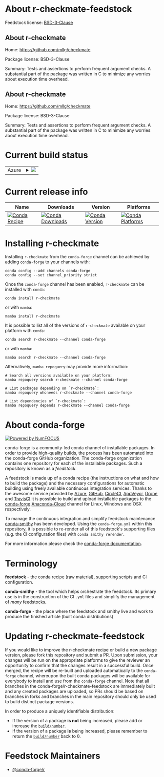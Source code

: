 About r-checkmate-feedstock
===========================

Feedstock license: [BSD-3-Clause](https://github.com/conda-forge/r-checkmate-feedstock/blob/main/LICENSE.txt)


About r-checkmate
-----------------

Home: https://github.com/mllg/checkmate

Package license: BSD-3-Clause

Summary: Tests and assertions to perform frequent argument checks. A substantial part of the package was written in C to minimize any worries about execution time overhead.

About r-checkmate
-----------------

Home: https://github.com/mllg/checkmate

Package license: BSD-3-Clause

Summary: Tests and assertions to perform frequent argument checks. A substantial part of the package was written in C to minimize any worries about execution time overhead.

Current build status
====================


<table>
    
  <tr>
    <td>Azure</td>
    <td>
      <details>
        <summary>
          <a href="https://dev.azure.com/conda-forge/feedstock-builds/_build/latest?definitionId=1028&branchName=main">
            <img src="https://dev.azure.com/conda-forge/feedstock-builds/_apis/build/status/r-checkmate-feedstock?branchName=main">
          </a>
        </summary>
        <table>
          <thead><tr><th>Variant</th><th>Status</th></tr></thead>
          <tbody><tr>
              <td>linux_64_r_base4.2</td>
              <td>
                <a href="https://dev.azure.com/conda-forge/feedstock-builds/_build/latest?definitionId=1028&branchName=main">
                  <img src="https://dev.azure.com/conda-forge/feedstock-builds/_apis/build/status/r-checkmate-feedstock?branchName=main&jobName=linux&configuration=linux%20linux_64_r_base4.2" alt="variant">
                </a>
              </td>
            </tr><tr>
              <td>linux_64_r_base4.3</td>
              <td>
                <a href="https://dev.azure.com/conda-forge/feedstock-builds/_build/latest?definitionId=1028&branchName=main">
                  <img src="https://dev.azure.com/conda-forge/feedstock-builds/_apis/build/status/r-checkmate-feedstock?branchName=main&jobName=linux&configuration=linux%20linux_64_r_base4.3" alt="variant">
                </a>
              </td>
            </tr><tr>
              <td>linux_aarch64_r_base4.2</td>
              <td>
                <a href="https://dev.azure.com/conda-forge/feedstock-builds/_build/latest?definitionId=1028&branchName=main">
                  <img src="https://dev.azure.com/conda-forge/feedstock-builds/_apis/build/status/r-checkmate-feedstock?branchName=main&jobName=linux&configuration=linux%20linux_aarch64_r_base4.2" alt="variant">
                </a>
              </td>
            </tr><tr>
              <td>linux_aarch64_r_base4.3</td>
              <td>
                <a href="https://dev.azure.com/conda-forge/feedstock-builds/_build/latest?definitionId=1028&branchName=main">
                  <img src="https://dev.azure.com/conda-forge/feedstock-builds/_apis/build/status/r-checkmate-feedstock?branchName=main&jobName=linux&configuration=linux%20linux_aarch64_r_base4.3" alt="variant">
                </a>
              </td>
            </tr><tr>
              <td>linux_ppc64le_r_base4.2</td>
              <td>
                <a href="https://dev.azure.com/conda-forge/feedstock-builds/_build/latest?definitionId=1028&branchName=main">
                  <img src="https://dev.azure.com/conda-forge/feedstock-builds/_apis/build/status/r-checkmate-feedstock?branchName=main&jobName=linux&configuration=linux%20linux_ppc64le_r_base4.2" alt="variant">
                </a>
              </td>
            </tr><tr>
              <td>linux_ppc64le_r_base4.3</td>
              <td>
                <a href="https://dev.azure.com/conda-forge/feedstock-builds/_build/latest?definitionId=1028&branchName=main">
                  <img src="https://dev.azure.com/conda-forge/feedstock-builds/_apis/build/status/r-checkmate-feedstock?branchName=main&jobName=linux&configuration=linux%20linux_ppc64le_r_base4.3" alt="variant">
                </a>
              </td>
            </tr><tr>
              <td>osx_64_r_base4.2</td>
              <td>
                <a href="https://dev.azure.com/conda-forge/feedstock-builds/_build/latest?definitionId=1028&branchName=main">
                  <img src="https://dev.azure.com/conda-forge/feedstock-builds/_apis/build/status/r-checkmate-feedstock?branchName=main&jobName=osx&configuration=osx%20osx_64_r_base4.2" alt="variant">
                </a>
              </td>
            </tr><tr>
              <td>osx_64_r_base4.3</td>
              <td>
                <a href="https://dev.azure.com/conda-forge/feedstock-builds/_build/latest?definitionId=1028&branchName=main">
                  <img src="https://dev.azure.com/conda-forge/feedstock-builds/_apis/build/status/r-checkmate-feedstock?branchName=main&jobName=osx&configuration=osx%20osx_64_r_base4.3" alt="variant">
                </a>
              </td>
            </tr><tr>
              <td>osx_arm64_r_base4.2</td>
              <td>
                <a href="https://dev.azure.com/conda-forge/feedstock-builds/_build/latest?definitionId=1028&branchName=main">
                  <img src="https://dev.azure.com/conda-forge/feedstock-builds/_apis/build/status/r-checkmate-feedstock?branchName=main&jobName=osx&configuration=osx%20osx_arm64_r_base4.2" alt="variant">
                </a>
              </td>
            </tr><tr>
              <td>osx_arm64_r_base4.3</td>
              <td>
                <a href="https://dev.azure.com/conda-forge/feedstock-builds/_build/latest?definitionId=1028&branchName=main">
                  <img src="https://dev.azure.com/conda-forge/feedstock-builds/_apis/build/status/r-checkmate-feedstock?branchName=main&jobName=osx&configuration=osx%20osx_arm64_r_base4.3" alt="variant">
                </a>
              </td>
            </tr><tr>
              <td>win_64</td>
              <td>
                <a href="https://dev.azure.com/conda-forge/feedstock-builds/_build/latest?definitionId=1028&branchName=main">
                  <img src="https://dev.azure.com/conda-forge/feedstock-builds/_apis/build/status/r-checkmate-feedstock?branchName=main&jobName=win&configuration=win%20win_64_" alt="variant">
                </a>
              </td>
            </tr>
          </tbody>
        </table>
      </details>
    </td>
  </tr>
</table>

Current release info
====================

| Name | Downloads | Version | Platforms |
| --- | --- | --- | --- |
| [![Conda Recipe](https://img.shields.io/badge/recipe-r--checkmate-green.svg)](https://anaconda.org/conda-forge/r-checkmate) | [![Conda Downloads](https://img.shields.io/conda/dn/conda-forge/r-checkmate.svg)](https://anaconda.org/conda-forge/r-checkmate) | [![Conda Version](https://img.shields.io/conda/vn/conda-forge/r-checkmate.svg)](https://anaconda.org/conda-forge/r-checkmate) | [![Conda Platforms](https://img.shields.io/conda/pn/conda-forge/r-checkmate.svg)](https://anaconda.org/conda-forge/r-checkmate) |

Installing r-checkmate
======================

Installing `r-checkmate` from the `conda-forge` channel can be achieved by adding `conda-forge` to your channels with:

```
conda config --add channels conda-forge
conda config --set channel_priority strict
```

Once the `conda-forge` channel has been enabled, `r-checkmate` can be installed with `conda`:

```
conda install r-checkmate
```

or with `mamba`:

```
mamba install r-checkmate
```

It is possible to list all of the versions of `r-checkmate` available on your platform with `conda`:

```
conda search r-checkmate --channel conda-forge
```

or with `mamba`:

```
mamba search r-checkmate --channel conda-forge
```

Alternatively, `mamba repoquery` may provide more information:

```
# Search all versions available on your platform:
mamba repoquery search r-checkmate --channel conda-forge

# List packages depending on `r-checkmate`:
mamba repoquery whoneeds r-checkmate --channel conda-forge

# List dependencies of `r-checkmate`:
mamba repoquery depends r-checkmate --channel conda-forge
```


About conda-forge
=================

[![Powered by
NumFOCUS](https://img.shields.io/badge/powered%20by-NumFOCUS-orange.svg?style=flat&colorA=E1523D&colorB=007D8A)](https://numfocus.org)

conda-forge is a community-led conda channel of installable packages.
In order to provide high-quality builds, the process has been automated into the
conda-forge GitHub organization. The conda-forge organization contains one repository
for each of the installable packages. Such a repository is known as a *feedstock*.

A feedstock is made up of a conda recipe (the instructions on what and how to build
the package) and the necessary configurations for automatic building using freely
available continuous integration services. Thanks to the awesome service provided by
[Azure](https://azure.microsoft.com/en-us/services/devops/), [GitHub](https://github.com/),
[CircleCI](https://circleci.com/), [AppVeyor](https://www.appveyor.com/),
[Drone](https://cloud.drone.io/welcome), and [TravisCI](https://travis-ci.com/)
it is possible to build and upload installable packages to the
[conda-forge](https://anaconda.org/conda-forge) [Anaconda-Cloud](https://anaconda.org/)
channel for Linux, Windows and OSX respectively.

To manage the continuous integration and simplify feedstock maintenance
[conda-smithy](https://github.com/conda-forge/conda-smithy) has been developed.
Using the ``conda-forge.yml`` within this repository, it is possible to re-render all of
this feedstock's supporting files (e.g. the CI configuration files) with ``conda smithy rerender``.

For more information please check the [conda-forge documentation](https://conda-forge.org/docs/).

Terminology
===========

**feedstock** - the conda recipe (raw material), supporting scripts and CI configuration.

**conda-smithy** - the tool which helps orchestrate the feedstock.
                   Its primary use is in the construction of the CI ``.yml`` files
                   and simplify the management of *many* feedstocks.

**conda-forge** - the place where the feedstock and smithy live and work to
                  produce the finished article (built conda distributions)


Updating r-checkmate-feedstock
==============================

If you would like to improve the r-checkmate recipe or build a new
package version, please fork this repository and submit a PR. Upon submission,
your changes will be run on the appropriate platforms to give the reviewer an
opportunity to confirm that the changes result in a successful build. Once
merged, the recipe will be re-built and uploaded automatically to the
`conda-forge` channel, whereupon the built conda packages will be available for
everybody to install and use from the `conda-forge` channel.
Note that all branches in the conda-forge/r-checkmate-feedstock are
immediately built and any created packages are uploaded, so PRs should be based
on branches in forks and branches in the main repository should only be used to
build distinct package versions.

In order to produce a uniquely identifiable distribution:
 * If the version of a package **is not** being increased, please add or increase
   the [``build/number``](https://docs.conda.io/projects/conda-build/en/latest/resources/define-metadata.html#build-number-and-string).
 * If the version of a package **is** being increased, please remember to return
   the [``build/number``](https://docs.conda.io/projects/conda-build/en/latest/resources/define-metadata.html#build-number-and-string)
   back to 0.

Feedstock Maintainers
=====================

* [@conda-forge/r](https://github.com/conda-forge/r/)

